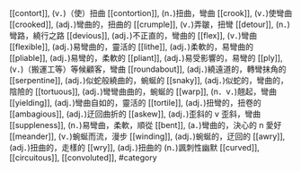 [[contort]], (v．)（使）扭曲 
[[contortion]], (n．)扭曲，彎曲 
[[crook]], (v．)使彎曲 
[[crooked]], (adj．)彎曲的，扭曲的 
[[crumple]], (v．)弄皺，扭彎 
[[detour]], (n．)彎路，繞行之路 
[[devious]], (adj．)不正直的，彎曲的 
[[flex]], (v．)彎曲 
[[flexible]], (adj．)易彎曲的，靈活的 
[[lithe]], (adj．)柔軟的，易彎曲的 
[[pliable]], (adj．)易彎的，柔軟的 
[[pliant]], (adj．)易受影響的，易彎的 
[[ply]], (v．)（搬運工等）等候顧客，彎曲 
[[roundabout]], (adj．)繞遠道的，轉彎抹角的 
[[serpentine]], (adj．)似蛇般繞曲的，蜿蜒的 
[[snaky]], (adj．)似蛇的，彎曲的，陰險的 
[[tortuous]], (adj．)彎彎曲曲的，蜿蜒的 
[[warp]], (n．v．)翹起，彎曲 
[[yielding]], (adj．)彎曲自如的，靈活的 
[[tortile]], (adj．)扭彎的，扭卷的 
[[ambagious]], (adj．)迂回曲折的 
[[askew]], (adj．)歪斜的 v 歪斜，彎曲 
[[suppleness]], (n．)易彎曲，柔軟，順從 
[[bent]], (a．)彎曲的，決心的 n 愛好 
[[meander]], (v．)蜿蜒而流，漫步 
[[winding]], (adj．)蜿蜒的，迂回的 
[[awry]], (adj．)扭曲的，走樣的 
[[wry]], (adj．)扭曲的 (n．)諷刺性幽默 
[[curved]], 
[[circuitous]], 
[[convoluted]], 
#category
